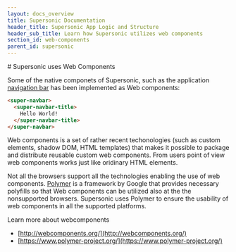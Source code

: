```yaml
---
layout: docs_overview
title: Supersonic Documentation
header_title: Supersonic App Logic and Structure
header_sub_title: Learn how Supersonic utilizes web components
section_id: web-components
parent_id: supersonic
---
```


<section class="docs-section" id="web-components">
# Supersonic uses Web Components

Some of the native componets of Supersonic, such as the application [navigation bar][nav-bar-guide] has been implemented as Web components:

```html
<super-navbar>
  <super-navbar-title>
    Hello World!
  </super-navbar-title>
</super-navbar>
```

Web components is a set of rather recent techonologies (such as custom elements, shadow DOM, HTML templates) that makes it possible to package and distribute reusable custom web components. From users point of view web components works just like oridinary HTML elements.

Not all the browsers support all the technologies enabling the use of web components. [Polymer](https://www.polymer-project.org/) is a framework by Google that provides necessary polyfills so that Web components can be utilized also at the the nonsupported browsers. Supersonic uses Polymer to ensure the usability of web components in all the supported platforms.

Learn more about webcomponents

 - [http://webcomponents.org/](http://webcomponents.org/)
 - [https://www.polymer-project.org/](https://www.polymer-project.org/)

</section>

[nav-bar-guide]: /supersonic/guides/ui/native-components/navigation-bar/